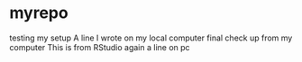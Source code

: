 # myrepo
testing my setup
A line I wrote on my local computer
final check up from my computer
This is from RStudio again a line on pc
